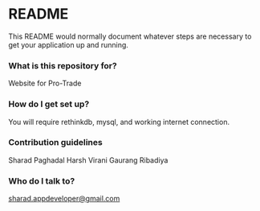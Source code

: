 # README #

This README would normally document whatever steps are necessary to get your application up and running.

### What is this repository for? ###

Website for Pro-Trade

### How do I get set up? ###

You will require rethinkdb, mysql, and working internet connection.

### Contribution guidelines ###

Sharad Paghadal
Harsh Virani
Gaurang Ribadiya

### Who do I talk to? ###

sharad.appdeveloper@gmail.com